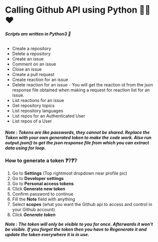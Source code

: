 <h1>Calling Github API using Python 🐍😎❤</h1>

<b><i>Scripts are written in Python3 🐍</i></b><br>
<br>
<ul>
  <li>Create a repository</li>
  <li>Delete a repository</li>
  <li>Create an issue</li>
  <li>Comment on an issue</li>
  <li>Close an issue</li>
  <li>Create a pull request</li>
  <li>Create reaction for an issue</li>
  <li>Delete reaction for an issue - You will get the reaction id from the json response file obtained when making a request for reaction list for an issue.</li>
  <li>List reactions for an issue</li>
  <li>Get repository topics</li>
  <li>List repository languages</li>
  <li>List repos for an Authenticated User</li>
  <li>List repos of a User</li>
</ul>

<h4><i>Note : Tokens are like passwords, they cannot be shared. Replace the Token with your own generated token to make the code work. Also run output.json() to get the json response file from which you can extract data using for loop.</i></h4>

<h3>How to generate a token ❓❔❓❔ </h3>
<ol>
  <li>Go to <b>Settings</b> (Top rightmost dropdown near profile pic)</li>
  <li>Go to <b>Developer settings</b></li>
  <li>Go to <b>Personal access tokens</b></li>
  <li>Click <b>Generate new token</b></li>
  <li>Confirm password to continue</li>
  <li>Fill the <b>Note</b> field with anything</li>
  <li>Select <b>scopes</b> (what you want the Github api to access and control in your Github account)</li>
  <li>Click <b><i>Generate token</i></b></li>
</ol>
<b><i>Note : The token will only be visible to you for once. Afterwards it won't be visible. If you forget the token then you have to Regenerate it and update the token everywhere it is in use.</i></b>

